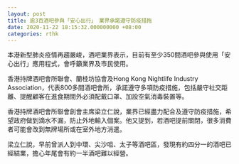 ```yaml
---
layout: post
title: 逾3百酒吧參與「安心出行」　業界承諾遵守防疫措拖
date: 2020-11-22 18:15:32.000000000 +08:00
categories: rthk
---
```


本港新型肺炎疫情再趨嚴峻，酒吧業界表示，目前有至少350間酒吧參與使用「安心出行」應用程式，會呼籲業界及市民使用。

香港持牌酒吧會所聯會、蘭桂坊協會及Hong Kong Nightlife Industry Association，代表800多間酒吧會所，承諾遵守多項防疫措施，包括嚴守社交距離、提醒顧客在進食期間外必須配戴口罩、加設空氣消毒裝置等。

香港持牌酒吧會所聯會創會主席梁立仁說，業界已經盡力配合及遵守防疫措施，希望政府做到滴水不漏，防止外地輸入個案。他又提到，若酒吧提前關閉，很多消費者可能會改到無牌場所或在室外地方消遣。

梁立仁說，早前曾派人到中環、尖沙咀、太子等酒吧區，發現有約四分一的酒吧已經結業，擔心年尾會有約一半酒吧難以經營。
